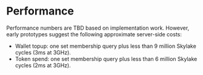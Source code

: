 # Performance

Performance numbers are TBD based on implementation work. However, early
prototypes suggest the following approximate server-side costs:

* Wallet topup: one set membership query plus less than 9 million Skylake cycles (3ms at 3GHz).
* Token spend: one set membership query plus less than 6 million Skylake cycles (2ms at 3GHz).